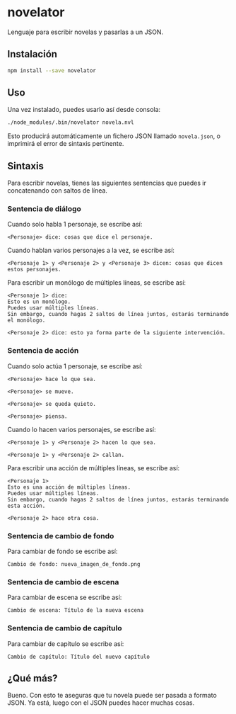 # novelator

Lenguaje para escribir novelas y pasarlas a un JSON.

## Instalación

```sh
npm install --save novelator
```

## Uso

Una vez instalado, puedes usarlo así desde consola:

```sh
./node_modules/.bin/novelator novela.nvl
```

Esto producirá automáticamente un fichero JSON llamado `novela.json`, o imprimirá el error de sintaxis pertinente.

## Sintaxis

Para escribir novelas, tienes las siguientes sentencias que puedes ir concatenando con saltos de línea.

### Sentencia de diálogo

Cuando solo habla 1 personaje, se escribe así:

`<Personaje> dice: cosas que dice el personaje.`

Cuando hablan varios personajes a la vez, se escribe así:

`<Personaje 1> y <Personaje 2> y <Personaje 3> dicen: cosas que dicen estos personajes.`

Para escribir un monólogo de múltiples líneas, se escribe así:

```
<Personaje 1> dice:
Esto es un monólogo.
Puedes usar múltiples líneas.
Sin embargo, cuando hagas 2 saltos de línea juntos, estarás terminando el monólogo.

<Personaje 2> dice: esto ya forma parte de la siguiente intervención.
```

### Sentencia de acción

Cuando solo actúa 1 personaje, se escribe así:

`<Personaje> hace lo que sea.`

`<Personaje> se mueve.`

`<Personaje> se queda quieto.`

`<Personaje> piensa.`

Cuando lo hacen varios personajes, se escribe así:

`<Personaje 1> y <Personaje 2> hacen lo que sea.`

`<Personaje 1> y <Personaje 2> callan.`

Para escribir una acción de múltiples líneas, se escribe así:
```
<Personaje 1>
Esto es una acción de múltiples líneas.
Puedes usar múltiples líneas.
Sin embargo, cuando hagas 2 saltos de línea juntos, estarás terminando esta acción.

<Personaje 2> hace otra cosa.
```

### Sentencia de cambio de fondo

Para cambiar de fondo se escribe así:

`Cambio de fondo: nueva_imagen_de_fondo.png`

### Sentencia de cambio de escena

Para cambiar de escena se escribe así:

`Cambio de escena: Título de la nueva escena`

### Sentencia de cambio de capítulo

Para cambiar de capítulo se escribe así:

`Cambio de capítulo: Título del nuevo capítulo`

## ¿Qué más?

Bueno. Con esto te aseguras que tu novela puede ser pasada a formato JSON. Ya está, luego con el JSON puedes hacer muchas cosas.



